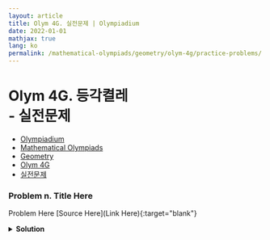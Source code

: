 ```yaml
---
layout: article
title: Olym 4G. 실전문제 | Olympiadium
date: 2022-01-01
mathjax: true
lang: ko
permalink: /mathematical-olympiads/geometry/olym-4g/practice-problems/
---
```

# Olym 4G. 등각켤레 <br> <ssup> - 실전문제</ssup>

<ul class="breadcrumb">
	<li><a href="{{ site.baseurl }}/">Olympiadium</a></li> 
	<li><a href="{{ site.baseurl }}/mathematical-olympiads/">Mathematical Olympiads</a></li> 
	<li><a href="{{ site.baseurl }}/mathematical-olympiads/geometry/">Geometry</a></li> 
	<li><a href="{{ site.baseurl }}/mathematical-olympiads/geometry/olym-4g/">Olym 4G</a></li> 
	<li><a href="{{ site.baseurl }}/mathematical-olympiads/geometry/olym-4g/practice-problems/">실전문제</a></li>
</ul>

### Problem n. Title Here
<blueboard> Problem Here </blueboard>
[Source Here](Link Here){:target="blank"}
<pinkborder><details>
<summary><b>Solution</b></summary>
Solution Here. 
</details></pinkborder>
